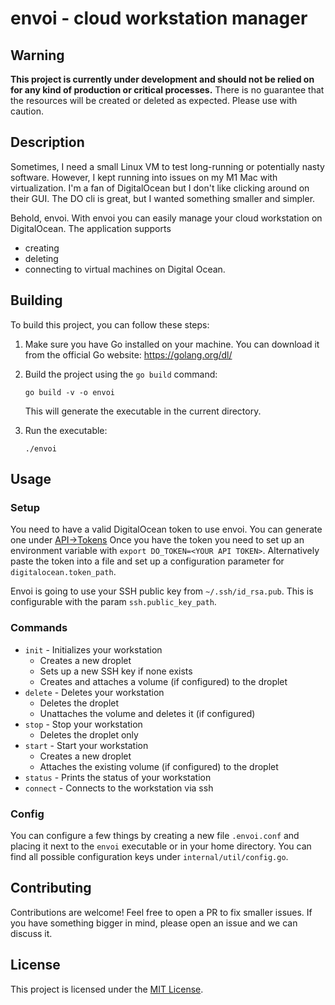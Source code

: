 # envoi - cloud workstation manager

## Warning
**This project is currently under development and should not be relied on for any kind of production or critical processes.** There is no guarantee that the resources will be created or deleted as expected. Please use with caution.

## Description

Sometimes, I need a small Linux VM to test long-running or potentially nasty software.
However, I kept running into issues on my M1 Mac with virtualization. I'm a fan of DigitalOcean but I don't like clicking around on their GUI. The DO cli is great, but I wanted something smaller and simpler.

Behold, envoi.
With envoi you can easily manage your cloud workstation on DigitalOcean. The application supports 
- creating
- deleting
- connecting to
virtual machines on Digital Ocean.

## Building

To build this project, you can follow these steps:

1. Make sure you have Go installed on your machine. You can download it from the official Go website: https://golang.org/dl/

2. Build the project using the `go build` command:

    ```shell
    go build -v -o envoi
    ```

    This will generate the executable in the current directory.

3. Run the executable:

    ```shell
    ./envoi
    ```

## Usage

### Setup
You need to have a valid DigitalOcean token to use envoi. You can generate one under [API->Tokens](https://cloud.digitalocean.com/account/api/tokens)
Once you have the token you need to set up an environment variable with `export DO_TOKEN=<YOUR API TOKEN>`.
Alternatively paste the token into a file and set up a configuration parameter for `digitalocean.token_path`.

Envoi is going to use your SSH public key from `~/.ssh/id_rsa.pub`. This is configurable with the param `ssh.public_key_path`.

### Commands

* `init` - Initializes your workstation
    * Creates a new droplet
    * Sets up a new SSH key if none exists
    * Creates and attaches a volume (if configured) to the droplet
* `delete` - Deletes your workstation
    * Deletes the droplet
    * Unattaches the volume and deletes it (if configured)
* `stop` - Stop your workstation
    * Deletes the droplet only
* `start` - Start your workstation
    * Creates a new droplet
    * Attaches the existing volume (if configured) to the droplet
* `status` - Prints the status of your workstation
* `connect` - Connects to the workstation via ssh

### Config
You can configure a few things by creating a new file `.envoi.conf` and placing it next to the `envoi` executable or in your home directory.
You can find all possible configuration keys under `internal/util/config.go`.

## Contributing

Contributions are welcome!
Feel free to open a PR to fix smaller issues.
If you have something bigger in mind, please open an issue and we can discuss it.

## License

This project is licensed under the [MIT License](LICENSE).
